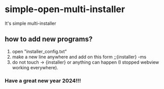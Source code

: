 # simple-open-multi-installer

It's simple multi-installer

## how to add new programs?
1. open "installer_config.txt"
2. make a new line anywhere and add on this form <programm name>;<url to download installer>;{installer} -ms
3. do not touch -> {installer} or anything can happen (I stopped webview working everywhere).

### Have a great new year 2024!!!
